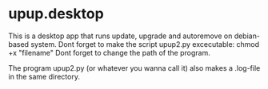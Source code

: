# upup.desktop
This is a desktop app that runs update, upgrade and autoremove on debian-based system. 
Dont forget to make the script upup2.py excecutable: chmod +x "filename" 
Dont forget to change the path of the program. 

The program upup2.py (or whatever you wanna call it) also makes a .log-file in the same directory.  
